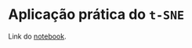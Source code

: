 # Aplicação prática do `t-SNE`

Link do [notebook](https://colab.research.google.com/drive/1GaooTjEnTntFhDUXAA9udKMDng1q-AI7#scrollTo=CcQIaYkvSgc_).
